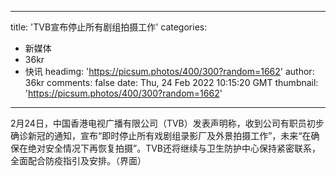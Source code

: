 
---
title: 'TVB宣布停止所有剧组拍摄工作'
categories: 
 - 新媒体
 - 36kr
 - 快讯
headimg: 'https://picsum.photos/400/300?random=1662'
author: 36kr
comments: false
date: Thu, 24 Feb 2022 10:15:20 GMT
thumbnail: 'https://picsum.photos/400/300?random=1662'
---

<div>   
2月24日，中国香港电视广播有限公司（TVB）发表声明称，收到公司有职员初步确诊新冠的通知，宣布“即时停止所有戏剧组录影厂及外景拍摄工作”，未来“在确保在绝对安全情况下再恢复拍摄”。TVB还将继续与卫生防护中心保持紧密联系，全面配合防疫指引及安排。（界面）  
</div>
            